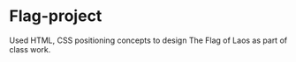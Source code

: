 # Flag-project
Used HTML, CSS positioning concepts to design The Flag of Laos as part of class work.
